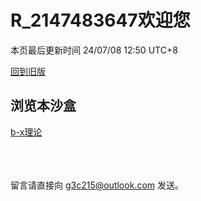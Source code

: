 <style>red{color: red;}</style>
# R_2147483647欢迎您
本页最后更新时间 24/07/08 12:50 UTC+8

[回到旧版](pages/old/index)

## 浏览本沙盒

[b-x理论](/pages/b-x_outline)  


<br><br><br>
留言请直接向<red> g3c215@outlook.com </red>发送。

